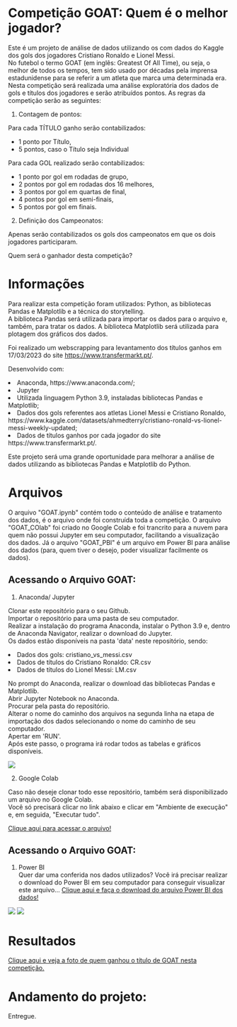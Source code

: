 # Competição GOAT: Quem é o melhor jogador?
Este é um projeto de análise de dados utilizando os com dados do Kaggle dos gols dos jogadores Cristiano Ronaldo e Lionel Messi.<br>
No futebol o termo GOAT (em inglês: Greatest Of All Time), ou seja, o melhor de todos os tempos, tem sido usado por décadas pela imprensa estadunidense para se referir a um atleta que marca uma determinada era.
Nesta competição será realizada uma análise exploratória dos dados de gols e títulos dos jogadores e serão atribuídos pontos. As regras da competição serão as seguintes:

1) Contagem de pontos:<br>

Para cada TÍTULO ganho serão contabilizados:<br>

 * 1 ponto por Título,<br>
 * 5 pontos, caso o Título seja Individual<br>
 
 
Para cada GOL realizado serão contabilizados:<br>

 * 1 ponto por gol em rodadas de grupo,<br>
 * 2 pontos por gol em rodadas dos 16 melhores,<br>
 * 3 pontos por gol em quartas de final,<br>
 * 4 pontos por gol em semi-finais,<br>
 * 5 pontos por gol em finais.<br>

2) Definição dos Campeonatos:<br>

Apenas serão contabilizados os gols dos campeonatos em que os dois jogadores participaram.<br>

Quem será o ganhador desta competição?

# Informações
Para realizar esta competição foram utilizados: Python, as bibliotecas Pandas e Matplotlib e a técnica do storytelling.<br>
A biblioteca Pandas será utilizada para importar os dados para o arquivo e, também, para tratar os dados. A biblioteca Matplotlib será utilizada para plotagem dos gráficos dos dados.

Foi realizado um webscrapping para levantamento dos títulos ganhos em 17/03/2023 do site https://www.transfermarkt.pt/.


Desenvolvido com:<br>
<li>Anaconda, https://www.anaconda.com/;</li>
<li>Jupyter</li>
<li>Utilizada linguagem Python 3.9, instaladas bibliotecas Pandas e Matplotlib;</li>
<li>Dados dos gols referentes aos atletas Lionel Messi e Cristiano Ronaldo, https://www.kaggle.com/datasets/ahmedterry/cristiano-ronald-vs-lionel-messi-weekly-updated;</li>
<li>Dados de títulos ganhos por cada jogador do site https://www.transfermarkt.pt/.</li>

Este projeto será uma grande oportunidade para melhorar a análise de dados utilizando as bibliotecas Pandas e Matplotlib do Python.


# Arquivos
O arquivo "GOAT.ipynb" contém todo o conteúdo de análise e tratamento dos dados, é o arquivo onde foi construída toda a competição.
O arquivo "GOAT_COlab" foi criado no Google Colab e foi trancrito para a nuvem para quem não possui Jupyter em seu computador, facilitando a visualização dos dados.
Já o arquivo "GOAT_PBI" é um arquivo em Power BI para análise dos dados (para, quem tiver o desejo, poder visualizar facilmente os dados).

## Acessando o Arquivo GOAT:

1. Anaconda/ Jupyter<br>

Clonar este repositório para o seu Github.<br>
Importar o repositório para uma pasta de seu computador.<br>
Realizar a instalação do programa Anaconda, instalar o Python 3.9 e, dentro de Anaconda Navigator, realizar o download do Jupyter.<br>
Os dados estão disponíveis na pasta 'data' neste repositório, sendo:
    <li> Dados dos gols: cristiano_vs_messi.csv</li>
    <li> Dados de títulos do Cristiano Ronaldo: CR.csv</li>
    <li> Dados de títulos do Lionel Messi: LM.csv</li>

No prompt do Anaconda, realizar o download das bibliotecas Pandas e Matplotlib.<br>
Abrir Jupyter Notebook no Anaconda.<br>
Procurar pela pasta do repositório.<br>
Alterar o nome do caminho dos arquivos na segunda linha na etapa de importação dos dados selecionando o nome do caminho de seu computador.<br>
Apertar em 'RUN'.<br>
Após este passo, o programa irá rodar todos as tabelas e gráficos disponíveis.<br>

<img src="tela_GOAT.png">

2) Google Colab<br>

Caso não deseje clonar todo esse repositório, também será disponibilizado um arquivo no Google Colab.<br>
Você só precisará clicar no link abaixo e clicar em "Ambiente de execução" e, em seguida, "Executar tudo".<br>

<a class="nav-link" href="https://colab.research.google.com/drive/1_GjkVmAnMNiqW_PWV-j-nzJeb_Pv0ZOb?usp=share_link" target="_blank">Clique aqui para acessar o arquivo!</a><br>


## Acessando o Arquivo GOAT:

1) Power BI<br>
Quer dar uma conferida nos dados utilizados?
Você irá precisar realizar o download do Power BI em seu computador para conseguir visualizar este arquivo...
<a class="nav-link" href="https://github.com/liliansom/GOAT/blob/main/GOAT_PBI.pbix" target="_blank">Clique aqui e faça o download do arquivo Power BI dos dados!</a><br>

<img src="tela_PBI1.png">


<img src="tela_PBI1.png">

# Resultados

<a class="nav-link" href="https://github.com/liliansom/GOAT/blob/main/img/MessiGOAT.jpg" target="_blank">Clique aqui e veja a foto de quem ganhou o título de GOAT nesta competição.</a><br>

# Andamento do projeto:
Entregue.<br>